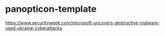 # panopticon-template

https://www.securityweek.com/microsoft-uncovers-destructive-malware-used-ukraine-cyberattacks
